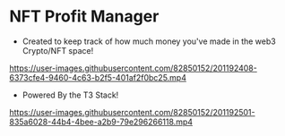 # NFT Profit Manager

- Created to keep track of how much money you've made in the web3 Crypto/NFT space!

https://user-images.githubusercontent.com/82850152/201192408-6373cfe4-9460-4c63-b2f5-401af2f0bc25.mp4

- Powered By the T3 Stack!

https://user-images.githubusercontent.com/82850152/201192501-835a6028-44b4-4bee-a2b9-79e296266118.mp4



